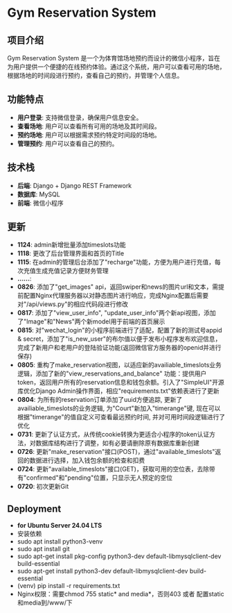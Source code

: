 # Gym Reservation System

## 项目介绍
Gym Reservation System 是一个为体育馆场地预约而设计的微信小程序，旨在为用户提供一个便捷的在线预约体验。通过这个系统，用户可以查看可用的场地，根据场地的时间段进行预约，查看自己的预约，并管理个人信息。

## 功能特点
- **用户登录**: 支持微信登录，确保用户信息安全。
- **查看场地**: 用户可以查看所有可用的场地及其时间段。
- **预约场地**: 用户可以根据需求预约特定时间段的场地。
- **管理预约**: 用户可以查看自己的预约。

## 技术栈
- **后端**: Django + Django REST Framework
- **数据库**: MySQL
- **前端**: 微信小程序

## 更新
- **1124**: admin新增批量添加timeslots功能
- **1118**: 更改了后台管理界面和首页的Title
- **1115**: 在admin的管理后台添加了"recharge"功能，方便为用户进行充值，每次充值生成充值记录方便财务管理
- **......**:
- **0826**: 添加了"get_images" api，返回swiper和news的图片url和文本，需提前配置Nginx代理服务器以对静态图片进行响应，完成Nginx配置后需要对"/api/views.py"的相应代码段进行修改
- **0817**: 添加了"view_user_info", "update_user_info"两个新api视图，添加了"Image"和"News"两个新model用于前端的首页展示
- **0815**: 对"wechat_login"的小程序前端进行了适配，配置了新的测试号appid & secret，添加了"is_new_user"的布尔值以便于发布小程序发布欢迎信息，完成了新用户和老用户的登陆验证功能(返回微信官方服务器的openid并进行保存)
- **0805**: 重构了make_reservation视图，以适应新的availiable_timeslots业务逻辑，添加了新的"view_reservations_and_balance" 功能：提供用户token，返回用户所有的reservation信息和钱包余额。引入了"SimpleUI"开源库优化Django Admin操作界面，相应"requirements.txt"依赖表进行了更新
- **0804**: 为所有的reservation订单添加了uuid方便追踪, 更新了availiable_timeslots的业务逻辑, 为"Court"新加入"timerange"键, 现在可以根据"timerange"的值自定义可查看最远预约时间, 并对可用时间段逻辑进行了优化
- **0731**: 更新了认证方式，从传统cookie转换为更适合小程序的token认证方法，对数据库结构进行了调整，如有必要请删除原有数据库重新创建
- **0726**: 更新"make_reservation"接口(POST)，通过"available_timeslots"返回的数据进行选择，加入钱包余额的检查和扣费
- **0724**: 更新"available_timeslots"接口(GET)，获取可用的空位表，去除带有"confirmed"和"pending"位置，只显示无人预定的空位
- **0720**: 初次更新Git


## Deployment
 - **for Ubuntu Server 24.04 LTS**
 - 安装依赖
 - sudo apt install python3-venv
 - sudo apt install git
 - sudo apt-get install pkg-config python3-dev default-libmysqlclient-dev build-essential
 - sudo apt-get install python3-dev default-libmysqlclient-dev build-essential
 - (venv) pip install -r requirements.txt
 - Nginx权限：需要chmod 755 static* and media*，否则403  或者   配置static和media到/www/下
